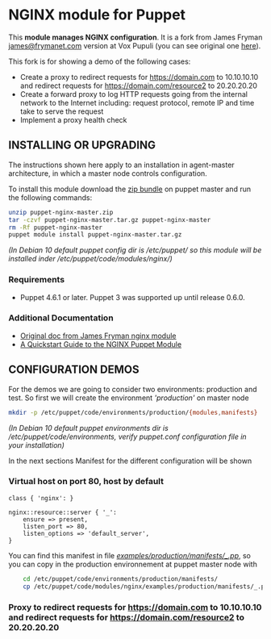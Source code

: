 # NGINX module for Puppet

This **module manages NGINX configuration**. It is a fork from James Fryman <james@frymanet.com> version at Vox Pupuli (you can see original one [here](https://github.com/voxpupuli/puppet-nginx)).

This fork is for showing a demo of the following cases:
* Create a proxy to redirect requests for https://domain.com to 10.10.10.10 and redirect requests for https://domain.com/resource2 to 20.20.20.20
* Create a forward proxy to log HTTP requests going from the internal network to the Internet including: request protocol, remote IP and time take to serve the request
* Implement a proxy health check


## INSTALLING OR UPGRADING

The instructions shown here apply to an installation in agent-master architecture, in which a master node controls configuration.

To install this module download the [zip bundle](https://github.com/Ciges/puppet-nginx/archive/master.zip) on puppet master and run the following commands:

```bash
unzip puppet-nginx-master.zip
tar -czvf puppet-nginx-master.tar.gz puppet-nginx-master
rm -Rf puppet-nginx-master
puppet module install puppet-nginx-master.tar.gz
```

*(In Debian 10 default puppet config dir is /etc/puppet/ so this module will be installed inder /etc/puppet/code/modules/nginx/)*

### Requirements

* Puppet 4.6.1 or later.  Puppet 3 was supported up until release 0.6.0.

### Additional Documentation

* [Original doc from James Fryman nginx module](https://github.com/Ciges/puppet-nginx/blob/master/README_voxpopuli.md)
* [A Quickstart Guide to the NGINX Puppet Module](https://github.com/Ciges/puppet-nginx/blob/master/docs/quickstart.md)

## CONFIGURATION DEMOS

For the demos we are going to consider two environments: production and test. So first we will create the environment *'production'* on master node

```bash
mkdir -p /etc/puppet/code/environments/production/{modules,manifests}
```

*(In Debian 10 default puppet environments dir is /etc/puppet/code/environments, verify puppet.conf configuration file in your installation)*

In the next sections Manifest for the different configuration will be shown

### Virtual host on port 80, host by default

```puppet
class { 'nginx': }

nginx::resource::server { '_':
    ensure => present, 
    listen_port => 80,
    listen_options => 'default_server',
}
```

You can find this manifest in file [*examples/production/manifests/_.pp*](https://github.com/Ciges/puppet-nginx/blob/master/examples/production/manifests/_.pp), so you can copy in the production environnement at puppet master node with

```bash
    cd /etc/puppet/code/environments/production/manifests/
    cp /etc/puppet/code/modules/nginx/examples/production/manifests/_.pp .
```

### Proxy to redirect requests for https://domain.com to 10.10.10.10 and redirect requests for https://domain.com/resource2 to 20.20.20.20
